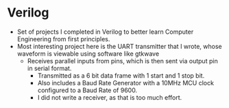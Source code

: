 # Verilog 

- Set of projects I completed in Verilog to better learn Computer Engineering from first principles.
- Most interesting project here is the UART transmitter that I wrote, whose waveform is viewable using software like gtkwave 
    - Receives parallel inputs from pins, which is then sent via output pin in serial format.
        - Transmitted as a 6 bit data frame with 1 start and 1 stop bit.
        - Also includes a Baud Rate Generator with a 10MHz MCU clock configured to a Baud Rate of 9600. 
        - I did not write a receiver, as that is too much effort. 